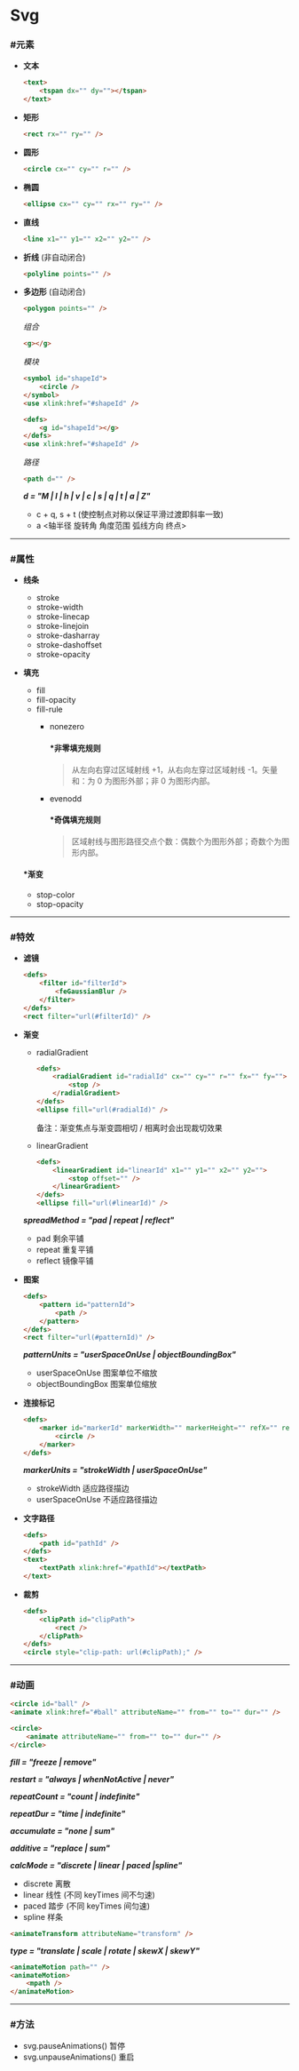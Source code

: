 # Svg #

### #元素 ###
+ __文本__

    ```html
    <text>
        <tspan dx="" dy=""></tspan>
    </text>
    ```
+ __矩形__

    ```html
    <rect rx="" ry="" />
    ```
+ __圆形__
    
    ```html
    <circle cx="" cy="" r="" /> 
    ```
+ __椭圆__

    ```html
    <ellipse cx="" cy="" rx="" ry="" />
    ```
+ __直线__
    
    ```html
    <line x1="" y1="" x2="" y2="" />
    ```
+ __折线__ (非自动闭合)

    ```html
    <polyline points="" />
    ```
+ __多边形__ (自动闭合)

    ```html
    <polygon points="" />
    ```

    _组合_
    ```html
    <g></g>
    ```
    
    _模块_
    ```html
    <symbol id="shapeId">
        <circle />
    </symbol>
    <use xlink:href="#shapeId" />
    ```
    ```html
    <defs>
        <g id="shapeId"></g>
    </defs>
    <use xlink:href="#shapeId" />
    ```
    
    _路径_
    ```html
    <path d="" />
    ```
    
    ___d = "M | l | h | v | c | s | q | t | a | Z"___
    + c + q, s + t (使控制点对称以保证平滑过渡即斜率一致)
    + a <轴半径 旋转角 角度范围 弧线方向 终点>

*****

### #属性 ###
+ __线条__
    + stroke
    + stroke-width
    + stroke-linecap
    + stroke-linejoin
    + stroke-dasharray
    + stroke-dashoffset
    + stroke-opacity
+ __填充__
    + fill
    + fill-opacity
    + fill-rule
        + nonezero
        
            #### *非零填充规则 ####
            > 从左向右穿过区域射线 +1，从右向左穿过区域射线 -1。矢量和：为 0 为图形外部；非 0 为图形内部。
            
        + evenodd
        
            #### *奇偶填充规则 ####
            > 区域射线与图形路径交点个数：偶数个为图形外部；奇数个为图形内部。

    #### *渐变 ####
    + stop-color
    + stop-opacity

*****

### #特效 ###
+ __滤镜__

    ```html
    <defs>
        <filter id="filterId">
            <feGaussianBlur />
        </filter>
    </defs>
    <rect filter="url(#filterId)" />
    ```
+ __渐变__
    + radialGradient
    
        ```html
        <defs> 
            <radialGradient id="radialId" cx="" cy="" r="" fx="" fy="">
                <stop />                           
            </radialGradient>                      
        </defs>
        <ellipse fill="url(#radialId)" />
        ```

        备注：渐变焦点与渐变圆相切 / 相离时会出现裁切效果
            
    + linearGradient
    
        ```html
        <defs>
            <linearGradient id="linearId" x1="" y1="" x2="" y2="">
                <stop offset="" />
            </linearGradient>    
        </defs>
        <ellipse fill="url(#linearId)" />
        ```

    ___spreadMethod = "pad | repeat | reflect"___
    + pad 剩余平铺
    + repeat 重复平铺
    + reflect 镜像平铺

+ __图案__
    ```html
    <defs>
        <pattern id="patternId">
            <path />
        </pattern>
    </defs>
    <rect filter="url(#patternId)" />
    ```

    ___patternUnits = "userSpaceOnUse | objectBoundingBox"___
    + userSpaceOnUse 图案单位不缩放
    + objectBoundingBox 图案单位缩放

+ __连接标记__
    ```html
    <defs>
        <marker id="markerId" markerWidth="" markerHeight="" refX="" refY="" orient="">
            <circle />
        </marker>
    </defs>
    ```

    ___markerUnits = "strokeWidth | userSpaceOnUse"___
    + strokeWidth 适应路径描边
    + userSpaceOnUse 不适应路径描边

+ __文字路径__

    ```html
    <defs>
        <path id="pathId" />
    </defs>
    <text>
        <textPath xlink:href="#pathId"></textPath>
    </text>
    ```

+ __裁剪__

    ```html
    <defs>
        <clipPath id="clipPath">
            <rect />
        </clipPath>
    </defs>
    <circle style="clip-path: url(#clipPath);" />
    ```

*****

### #动画 ###

```html
<circle id="ball" />
<animate xlink:href="#ball" attributeName="" from="" to="" dur="" />
```
```html
<circle>
    <animate attributeName="" from="" to="" dur="" />
</circle>
```

___fill = "freeze | remove"___

___restart = "always | whenNotActive | never"___

___repeatCount = "count | indefinite"___

___repeatDur = "time | indefinite"___

___accumulate = "none | sum"___

___additive = "replace | sum"___

___calcMode = "discrete | linear | paced |spline"___
+ discrete 离散
+ linear 线性 (不同 keyTimes 间不匀速)
+ paced 踏步 (不同 keyTimes 间匀速)
+ spline 样条

```html
<animateTransform attributeName="transform" />
```

___type = "translate | scale | rotate | skewX | skewY"___

```html
<animateMotion path="" />
<animateMotion>
    <mpath />
</animateMotion>
```

*****

### #方法 ###
+ svg.pauseAnimations() 暂停
+ svg.unpauseAnimations() 重启